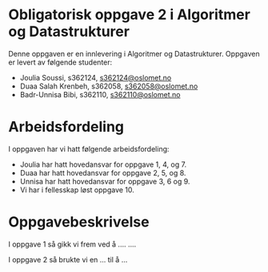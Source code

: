 # Obligatorisk oppgave 2 i Algoritmer og Datastrukturer

Denne oppgaven er en innlevering i Algoritmer og Datastrukturer. 
Oppgaven er levert av følgende studenter:
* Joulia Soussi, s362124, s362124@oslomet.no
* Duaa Salah Krenbeh, s362058, s362058@oslomet.no
* Badr-Unnisa Bibi, s362110, s362110@oslomet.no

# Arbeidsfordeling

I oppgaven har vi hatt følgende arbeidsfordeling:
* Joulia har hatt hovedansvar for oppgave 1, 4, og 7. 
* Duaa har hatt hovedansvar for oppgave 2, 5, og 8. 
* Unnisa har hatt hovedansvar for oppgave 3, 6 og 9. 
* Vi har i fellesskap løst oppgave 10. 

# Oppgavebeskrivelse

I oppgave 1 så gikk vi frem ved å .... ....

I oppgave 2 så brukte vi en ... til å ...
